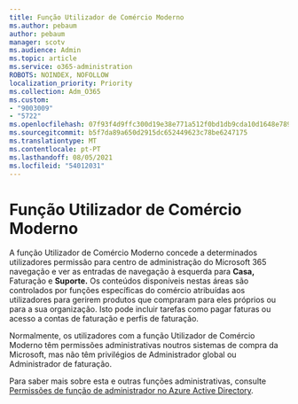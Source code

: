 ```yaml
---
title: Função Utilizador de Comércio Moderno
ms.author: pebaum
author: pebaum
manager: scotv
ms.audience: Admin
ms.topic: article
ms.service: o365-administration
ROBOTS: NOINDEX, NOFOLLOW
localization_priority: Priority
ms.collection: Adm_O365
ms.custom:
- "9003009"
- "5722"
ms.openlocfilehash: 07f93f4d9ffc300d19e38e771a512f0bd1db9cda10d1648e789917d85a1a39df
ms.sourcegitcommit: b5f7da89a650d2915dc652449623c78be6247175
ms.translationtype: MT
ms.contentlocale: pt-PT
ms.lasthandoff: 08/05/2021
ms.locfileid: "54012031"
---
```

# <a name="modern-commerce-user-role"></a>Função Utilizador de Comércio Moderno

A função Utilizador de Comércio Moderno concede a determinados utilizadores permissão para centro de administração do Microsoft 365 navegação e ver as entradas de navegação à esquerda para **Casa,** Faturação e **Suporte.** Os conteúdos disponíveis nestas áreas são controlados por funções específicas do comércio atribuídas aos utilizadores para gerirem produtos que compraram para eles próprios ou para a sua organização. Isto pode incluir tarefas como pagar faturas ou acesso a contas de faturação e perfis de faturação.

Normalmente, os utilizadores com a função Utilizador de Comércio Moderno têm permissões administrativas noutros sistemas de compra da Microsoft, mas não têm privilégios de Administrador global ou Administrador de faturação.

Para saber mais sobre esta e outras funções administrativas, consulte [Permissões de função de administrador no Azure Active Directory](https://docs.microsoft.com/azure/active-directory/users-groups-roles/directory-assign-admin-roles#modern-commerce-administrator).
